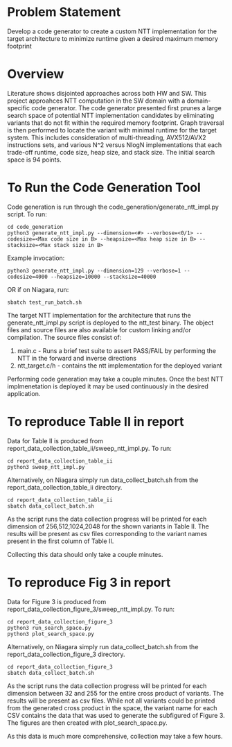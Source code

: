 # Problem Statement
Develop a code generator to create a custom NTT implementation for the target architecture to minimize runtime given a desired maximum memory footprint

# Overview
Literature shows disjointed approaches across both HW and SW. This project approahces NTT computation in the SW domain with a domain-specific code generator. The code generator presented first prunes a large search space of potential NTT implementation candidates by eliminating variants that do not fit within the required memory footprint. Graph traversal is then performed to locate the variant with minimal runtime for the target system. This includes consideration of multi-threading, AVX512/AVX2 instructions sets, and various N^2 versus NlogN implementations that each trade-off runtime, code size, heap size, and stack size. The initial search space is 94 points.

# To Run the Code Generation Tool
Code generation is run through the code_generation/generate_ntt_impl.py script. To run:
~~~
cd code_generation
python3 generate_ntt_impl.py --dimension=<#> --verbose=<0/1> --codesize=<Max code size in B> --heapsize=<Max heap size in B> --stacksize=<Max stack size in B>
~~~
Example invocation:
~~~
python3 generate_ntt_impl.py --dimension=129 --verbose=1 --codesize=4000 --heapsize=10000 --stacksize=40000
~~~
OR if on Niagara, run:
~~~
sbatch test_run_batch.sh
~~~
The target NTT implementation for the architecture that runs the generate_ntt_impl.py script is deployed to the ntt_test binary. The object files and source files are also available for custom linking and/or compilation. The source files consist of:
1. main.c - Runs a brief test suite to assert PASS/FAIL by performing the NTT in the forward and inverse directions
2. ntt_target.c/h - contains the ntt implementation for the deployed variant

Performing code generation may take a couple minutes. Once the best NTT implmenetation is deployed it may be used continuously in the desired application.

# To reproduce Table II in report
Data for Table II is produced from report_data_collection_table_ii/sweep_ntt_impl.py. To run:
~~~
cd report_data_collection_table_ii
python3 sweep_ntt_impl.py
~~~
Alternatively, on Niagara simply run data_collect_batch.sh from the report_data_collection_table_ii directory.
~~~
cd report_data_collection_table_ii
sbatch data_collect_batch.sh
~~~
As the script runs the data collection progress will be printed for each dimension of 256,512,1024,2048 for the shown variants in Table II. The results will be present as csv files corresponding to the variant names present in the first column of Table II.

Collecting this data should only take a couple minutes.

# To reproduce Fig 3 in report
Data for Figure 3 is produced from report_data_collection_figure_3/sweep_ntt_impl.py. To run:
~~~
cd report_data_collection_figure_3
python3 run_search_space.py
python3 plot_search_space.py
~~~
Alternatively, on Niagara simply run data_collect_batch.sh from the report_data_collection_figure_3 directory.
~~~
cd report_data_collection_figure_3
sbatch data_collect_batch.sh
~~~
As the script runs the data collection progress will be printed for each dimension between 32 and 255 for the entire cross product of variants. The results will be present as csv files. While not all variants could be printed from the generated cross product in the space, the variant name for each CSV contains the data that was used to generate the subfigured of Figure 3. The figures are then created with plot_search_space.py.

As this data is much more comprehensive, collection may take a few hours.
